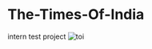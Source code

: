 # The-Times-Of-India
intern test project
![toi](https://user-images.githubusercontent.com/95620054/155859284-48305f0d-8b4c-4620-b2fe-30a4f8525fbd.PNG)
